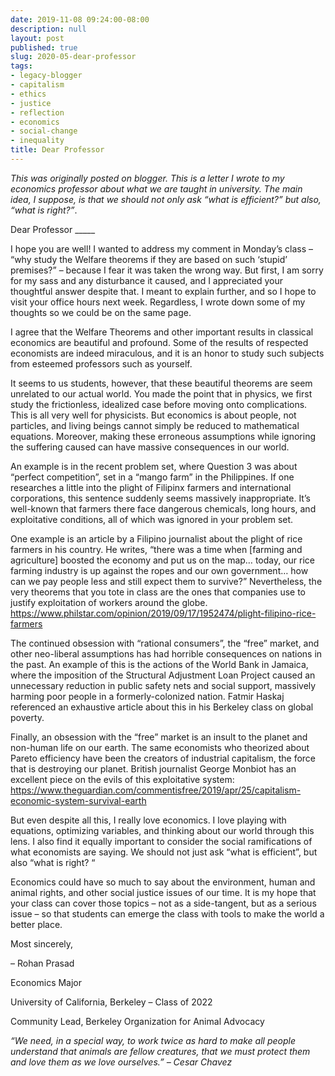 ```yaml
---
date: 2019-11-08 09:24:00-08:00
description: null
layout: post
published: true
slug: 2020-05-dear-professor
tags:
- legacy-blogger
- capitalism
- ethics
- justice
- reflection
- economics
- social-change
- inequality
title: Dear Professor
---
```



*This was originally posted on blogger.*
*This is a letter I wrote to my economics professor about what
we are taught in university. The main idea, I suppose, is that we
should not only ask “what is efficient?” but also, “what is right?”*.  

  

Dear Professor \_\_\_\_\_  

  

I hope you are well! I wanted to address my comment in Monday’s class
– “why study the Welfare theorems if they are based on such ‘stupid’
premises?” – because I fear it was taken the wrong way. But first, I am
sorry for my sass and any disturbance it caused, and I appreciated your
thoughtful answer despite that. I meant to explain further, and so I
hope to visit your office hours next week. Regardless, I wrote down some
of my thoughts so we could be on the same page.  

  

I agree that the Welfare Theorems and other important results in
classical economics are beautiful and profound. Some of the results of
respected economists are indeed miraculous, and it is an honor to study
such subjects from esteemed professors such as yourself.  

  

It seems to us students, however, that these beautiful theorems are
seem unrelated to our actual world. You made the point that in physics,
we first study the frictionless, idealized case before moving onto
complications. This is all very well for physicists. But economics is
about people, not particles, and living beings cannot simply be reduced
to mathematical equations. Moreover, making these erroneous assumptions
while ignoring the suffering caused can have massive consequences in our
world.  

  

An example is in the recent problem set, where Question 3 was about
“perfect competition”, set in a “mango farm” in the Philippines. If one
researches a little into the plight of Filipinx farmers and
international corporations, this sentence suddenly seems massively
inappropriate. It’s well-known that farmers there face dangerous
chemicals, long hours, and exploitative conditions, all of which was
ignored in your problem set.  

  

One example is an article by a Filipino journalist about the plight
of rice farmers in his country. He writes, “there was a time when
[farming and agriculture] boosted the economy and put us on the map…
today, our rice farming industry is up against the ropes and our own
government… how can we pay people less and still expect them to
survive?” Nevertheless, the very theorems that you tote in class are the
ones that companies use to justify exploitation of workers around the
globe.
https://www.philstar.com/opinion/2019/09/17/1952474/plight-filipino-rice-farmers  

  

The continued obsession with “rational consumers”, the “free” market,
and other neo-liberal assumptions has had horrible consequences on
nations in the past. An example of this is the actions of the World Bank
in Jamaica, where the imposition of the Structural Adjustment Loan
Project caused an unnecessary reduction in public safety nets and social
support, massively harming poor people in a formerly-colonized nation.
Fatmir Haskaj referenced an exhaustive article about this in his
Berkeley class on global poverty.  

  

Finally, an obsession with the “free” market is an insult to the
planet and non-human life on our earth. The same economists who
theorized about Pareto efficiency have been the creators of industrial
capitalism, the force that is destroying our planet. British journalist
George Monbiot has an excellent piece on the evils of this exploitative
system:
https://www.theguardian.com/commentisfree/2019/apr/25/capitalism-economic-system-survival-earth  

  

But even despite all this, I really love economics. I love playing
with equations, optimizing variables, and thinking about our world
through this lens. I also find it equally important to consider the
social ramifications of what economists are saying. We should not just
ask “what is efficient”, but also “what is right? “  

  

Economics could have
so much to say about the environment, human and animal rights, and
other social justice issues of our time. It is my hope that your class
can cover those topics – not as a side-tangent, but as a serious issue –
so that students can emerge the class with tools to make the world a
better place.  

  

Most sincerely,   

–
Rohan Prasad  

Economics Major  

University of California, Berkeley – Class of 2022  

Community Lead, Berkeley Organization for Animal Advocacy  

*“We need, in a special way, to work twice as hard to make all
people understand that animals are fellow creatures, that we must
protect them and love them as we love ourselves.” – Cesar Chavez*